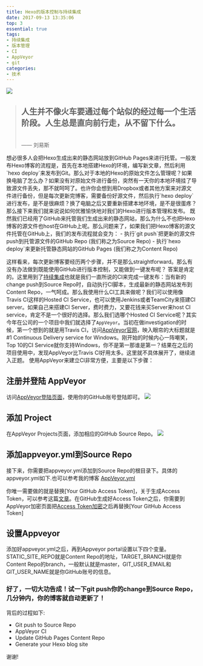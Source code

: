 ```yaml
---
title: Hexo的版本控制与持续集成
date: 2017-09-13 13:35:06
top: 3
essential: true
tags:
- 持续集成
- 版本管理
- CI
- AppVeyor
- git
categories:
- 技术
---
```

<img src="https://timgsa.baidu.com/timg?image&quality=80&size=b9999_10000&sec=1505296567323&di=32e77172fa0656b500322d1f88a02925&imgtype=0&src=http%3A%2F%2Fimgsrc.baidu.com%2Fimage%2Fc0%253Dshijue1%252C0%252C0%252C294%252C40%2Fsign%3D4c3b2306ba51f819e5280b09b2dd2098%2F8718367adab44aed5b5a1bc9b91c8701a18bfb83.jpg"/>

<blockquote class="blockquote-center"><h2>人生并不像火车要通过每个站似的经过每一个生活阶段。人生总是直向前行走，从不留下什么。</h2></br>—— 刘易斯</blockquote>
<!--more-->
想必很多人会把Hexo生成出来的静态网站放到GitHub Pages来进行托管。一般发布Hexo博客的流程是，首先在本地搭建Hexo的环境，编写新文章，然后利用`hexo deploy`来发布到Git。那么对于本地的Hexo的原始文件怎么管理呢？如果换电脑了怎么办？如果没有对原始文件进行备份，突然有一天你的本地环境挂了导致源文件丢失，那不就呵呵了。也许你会想到用Dropbox或者其他方案来对源文件进行备份，但是每次更新完博客，需要备份好源文件，然后执行`hexo deploy`进行发布，是不是很麻烦？换了电脑之后又要重新搭建本地环境，是不是很蛋疼？
那么接下来我们就来说说如何优雅愉快地对我们的Hexo进行版本管理和发布。
既然我们已经用了GitHub来托管我们生成出来的静态网站，那么为什么不也把Hexo博客的源文件也host在GitHub上呢。那么问题来了，如果我们把Hexo博客的源文件托管在GitHub上，我们的发布流程就会变为：
- 执行`git push`把更新的源文件push到托管源文件的GitHub Repo (我们称之为Source Repo)
- 执行`hexo deploy`来更新托管静态网站的GitHub Pages (我们称之为Content Repo)

这样看来，每次更新博客要经历两个步骤，并不是那么straightforward。那么有没有办法做到既能使用GitHub进行版本控制，又能做到一键发布呢？
答案是肯定的。这里用到了<a href="https://en.wikipedia.org/wiki/Continuous_integration" >持续集成</a>也就是我们一直所说的CI来完成一键发布：当有新的change push到Source Repo时，自动执行CI脚本，生成最新的静态网站发布到Content Repo，一气呵成。那么我使用什么CI工具来做呢？我们可以使用像Travis CI这样的Hosted CI Service，也可以使用Jenkins或者TeamCity来搭建CI server。如果自己来搭建CI Server，费时费力，又要花钱来买Server来host CI service，肯定不是一个很好的选择。那么我们选哪个Hosted CI Service呢？其实今年在公司的一个项目中我们就选择了`AppVeyor`。当初在做investigation的时候，第一个想到的就是用Travis CI，访问<a href="https://www.appveyor.com/">AppVeyor官网</a>，映入眼帘的大标题就是#1 Continuous Delivery service for Windows。刚开始的时候内心一阵嘲笑，Top 10的CI Service就你支持Windows，你不是第一那谁是第一？结果在之后的项目使用中，发现AppVeyor比Travis CI好用太多。这里就不具体展开了，继续进入正题。
使用AppVeyor来建立CI非常方便，主要是以下步骤：

注册并登陆 AppVeyor
-----------
访问<a href="https://ci.appveyor.com/login" >AppVeyor登陆页面</a>，使用你的GitHub账号登陆即可。
<img src="http://obqo5zeui.bkt.clouddn.com/QQ20170913-152205@2x.png" />

添加 Project
----------
在AppVeyor Projects页面，添加相应的GitHub Source Repo。
<img src="http://obqo5zeui.bkt.clouddn.com/QQ20170913-152503@2x.png" />

添加appveyor.yml到Source Repo
----------
接下来，你需要把appveyor.yml添加到Source Repo的根目录下。具体的appveyor.yml如下.也可以参考我的博客
<a href = "https://github.com/lovexinforever/blog_src/blob/master/appveyor.yml">AppVeyor.yml</a>

你唯一需要做的就是替换[Your GitHub Access Token]，关于生成Access Token，可以参考这篇<a href="https://help.github.com/articles/creating-a-personal-access-token-for-the-command-line/">文章</a>。在GitHub生成好Access Token之后，你需要到AppVeyor加密页面把<a href="https://ci.appveyor.com/tools/encrypt">Access Token加密</a>之后再替换[Your GitHub Access Token]

设置Appveyor
----------
添加好appveyor.yml之后，再到Appveyor portal设置以下四个变量。STATIC_SITE_REPO就是Content Repo的地址，TARGET_BRANCH就是你Content Repo的branch，一般默认就是master，GIT_USER_EMAIL和GIT_USER_NAME就是你GitHub账号的信息。

### 好了，一切大功告成！试一下git push你的change到Source Repo，几分钟内，你的博客就自动更新了！
背后的过程如下:
- Git push to Source Repo
- AppVeyor CI
- Update GitHub Pages Content Repo
- Generate your Hexo blog site

谢谢!
